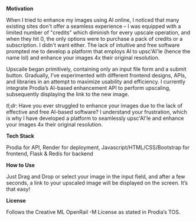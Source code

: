 **Motivation**

When I tried to enhance my images using AI online, I noticed that many existing sites don't offer a seamless experience – I was equipped with a limited number of "credits" which diminish for every upscale operation, and when they hit 0, the only options were to purchase a pack of credits or a subscription. I didn't want either. The lack of intuitive and free software prompted me to develop a platform that employs AI to upsc'AI'le (hence the name lol) and enhance your images 4x their original resolution. 

Upscaile began primitively, containing only an input file form and a submit button. Gradually, I’ve experimented with different frontend designs, APIs, and libraries in an attempt to maximize usability and efficiency. I currently integrate Prodia’s AI-based enhancement API to perform upscaling, subsequently displaying the link to the new image. 

_tl;dr:_ Have you ever struggled to enhance your images due to the lack of effective and free AI-based software? I understand your frustration, which is why I have developed a platform to seamlessly upsc'AI'le and enhance your images 4x their original resolution. 

**Tech Stack**

Prodia for API, Render for deployment, Javascript/HTML/CSS/Bootstrap for frontend, Flask & Redis for backend 

**How to Use**

Just Drag and Drop or select your image in the input field, and after a few seconds, a link to your upscaled image will be displayed on the screen. It’s that easy! 

**License**

Follows the Creative ML OpenRail -M License as stated in Prodia’s TOS.
